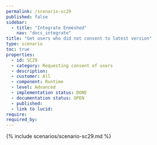 ```yaml
---
permalink: /scenario-sc29
published: false
sidebar:
  - title: "Integrate Enmeshed"
    nav: "docs_integrate"
title: "Get users who did not consent to latest version"
type: scenario
toc: true
properties:
  - id: SC29
  - category: Requesting consent of users
  - description:
  - customer: All
  - component: Runtime
  - level: Advanced
  - implementation status: DONE
  - documentation status: OPEN
  - published:
  - link to lucid:
require:
required_by:
---
```


{% include scenarios/scenario-sc29.md %}
